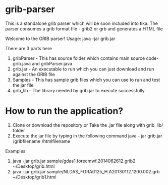 grib-parser
===========

This is a standalone grib parser which will be soon included into tika. The parser consumes a grib format file - grib2 or grb and generates a HTML file

Welcome to the GRIB parser!
Usage: java -jar grib.jar <inputfilepath> <outputfilepath>


There are 3 parts here 

1. gribParser - This has source folder which contains main source code- grib.java and gribParser.java 
2. grib.jar - An executable to run which you can just download and run against the GRIB file
3. Samples - This has sample grib files which you can use to run and test the jar file
4. grib_lib - The library needed by grib.jar to execute successfully

How to run the application?
================================
1.  Clone or download the repository or Take the .jar file along with grib_lib/ folder
2.  Execute the jar file by typing in the following command 
        java - jar grib.jar <folderpath>/gribfilename  <folderfilename>/htmlfilename

Examples 
1. java -jar grib.jar sample/gdas1.forecmwf.2014062612.grib2  ~/Desktop/grib.html
2. java -jar grib.jar sample/NLDAS_FORA0125_H.A20130112.1200.002.grb  ~/Desktop/grib1.html
